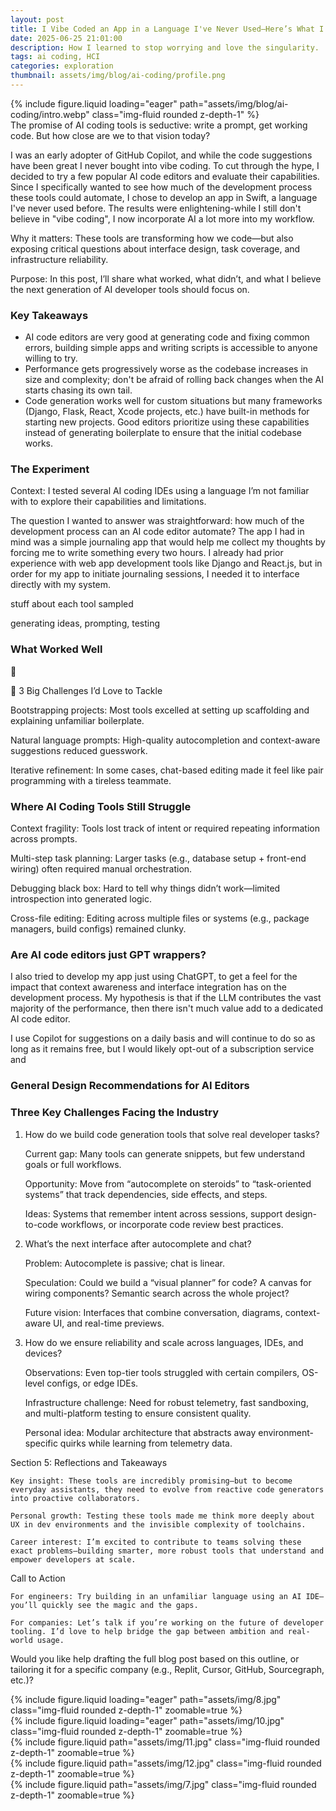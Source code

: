 ```yaml
---
layout: post
title: I Vibe Coded an App in a Language I've Never Used—Here’s What I Learned
date: 2025-06-25 21:01:00
description: How I learned to stop worrying and love the singularity.
tags: ai coding, HCI
categories: exploration
thumbnail: assets/img/blog/ai-coding/profile.png
---
```


<div class="row mt-3">
    <div class="col-sm mt-3 mt-md-0">
        {% include figure.liquid loading="eager" path="assets/img/blog/ai-coding/intro.webp" class="img-fluid rounded z-depth-1" %}
    </div>
</div>
<div class="caption">
    The promise of AI coding tools is seductive: write a prompt, get working code. But how close are we to that vision today?
</div>

I was an early adopter of GitHub Copilot, and while the code suggestions have been great I never bought into vibe coding. To cut through the hype, I decided to try a few popular AI code editors and evaluate their capabilities. Since I specifically wanted to see how much of the development process these tools could automate, I chose to develop an app in Swift, a language I've never used before. The results were enlightening-while I still don't believe in "vibe coding", I now incorporate AI a lot more into my workflow.

Why it matters: These tools are transforming how we code—but also exposing critical questions about interface design, task coverage, and infrastructure reliability.

Purpose: In this post, I’ll share what worked, what didn’t, and what I believe the next generation of AI developer tools should focus on.

### Key Takeaways

- AI code editors are very good at generating code and fixing common errors, building simple apps and writing scripts is accessible to anyone willing to try.
- Performance gets progressively worse as the codebase increases in size and complexity; don't be afraid of rolling back changes when the AI starts chasing its own tail.
- Code generation works well for custom situations but many frameworks (Django, Flask, React, Xcode projects, etc.) have built-in methods for starting new projects. Good editors prioritize using these capabilities instead of generating boilerplate to ensure that the initial codebase works.

### The Experiment
Context: I tested several AI coding IDEs using a language I’m not familiar with to explore their capabilities and limitations.

The question I wanted to answer was straightforward: how much of the development process can an AI code editor automate? The app I had in mind was a simple journaling app that would help me collect my thoughts by forcing me to write something every two hours. I already had prior experience with web app development tools like Django and React.js, but in order for my app to initiate journaling sessions, I needed it to interface directly with my system. 

stuff about each tool sampled

generating ideas, prompting, testing

### What Worked Well

🔨 

🧠 3 Big Challenges I’d Love to Tackle

Bootstrapping projects: Most tools excelled at setting up scaffolding and explaining unfamiliar boilerplate.

Natural language prompts: High-quality autocompletion and context-aware suggestions reduced guesswork.

Iterative refinement: In some cases, chat-based editing made it feel like pair programming with a tireless teammate.

### Where AI Coding Tools Still Struggle

Context fragility: Tools lost track of intent or required repeating information across prompts.

Multi-step task planning: Larger tasks (e.g., database setup + front-end wiring) often required manual orchestration.

Debugging black box: Hard to tell why things didn’t work—limited introspection into generated logic.

Cross-file editing: Editing across multiple files or systems (e.g., package managers, build configs) remained clunky.

### Are AI code editors just GPT wrappers?

I also tried to develop my app just using ChatGPT, to get a feel for the impact that context awareness and interface integration has on the development process. My hypothesis is that if the LLM contributes the vast majority of the performance, then there isn't much value add to a dedicated AI code editor. 

I use Copilot for suggestions on a daily basis and will continue to do so as long as it remains free, but I would likely opt-out of a subscription service and  

### General Design Recommendations for AI Editors

### Three Key Challenges Facing the Industry
1. How do we build code generation tools that solve real developer tasks?

    Current gap: Many tools can generate snippets, but few understand goals or full workflows.

    Opportunity: Move from “autocomplete on steroids” to “task-oriented systems” that track dependencies, side effects, and steps.

    Ideas: Systems that remember intent across sessions, support design-to-code workflows, or incorporate code review best practices.

2. What’s the next interface after autocomplete and chat?

    Problem: Autocomplete is passive; chat is linear.

    Speculation: Could we build a “visual planner” for code? A canvas for wiring components? Semantic search across the whole project?

    Future vision: Interfaces that combine conversation, diagrams, context-aware UI, and real-time previews.

3. How do we ensure reliability and scale across languages, IDEs, and devices?

    Observations: Even top-tier tools struggled with certain compilers, OS-level configs, or edge IDEs.

    Infrastructure challenge: Need for robust telemetry, fast sandboxing, and multi-platform testing to ensure consistent quality.

    Personal idea: Modular architecture that abstracts away environment-specific quirks while learning from telemetry data.

Section 5: Reflections and Takeaways

    Key insight: These tools are incredibly promising—but to become everyday assistants, they need to evolve from reactive code generators into proactive collaborators.

    Personal growth: Testing these tools made me think more deeply about UX in dev environments and the invisible complexity of toolchains.

    Career interest: I’m excited to contribute to teams solving these exact problems—building smarter, more robust tools that understand and empower developers at scale.

Call to Action

    For engineers: Try building in an unfamiliar language using an AI IDE—you’ll quickly see the magic and the gaps.

    For companies: Let’s talk if you’re working on the future of developer tooling. I’d love to help bridge the gap between ambition and real-world usage.

Would you like help drafting the full blog post based on this outline, or tailoring it for a specific company (e.g., Replit, Cursor, GitHub, Sourcegraph, etc.)?


<div class="row mt-3">
    <div class="col-sm mt-3 mt-md-0">
        {% include figure.liquid loading="eager" path="assets/img/8.jpg" class="img-fluid rounded z-depth-1" zoomable=true %}
    </div>
    <div class="col-sm mt-3 mt-md-0">
        {% include figure.liquid loading="eager" path="assets/img/10.jpg" class="img-fluid rounded z-depth-1" zoomable=true %}
    </div>
</div>


<div class="row mt-3">
    <div class="col-sm mt-3 mt-md-0">
        {% include figure.liquid path="assets/img/11.jpg" class="img-fluid rounded z-depth-1" zoomable=true %}
    </div>
    <div class="col-sm mt-3 mt-md-0">
        {% include figure.liquid path="assets/img/12.jpg" class="img-fluid rounded z-depth-1" zoomable=true %}
    </div>
    <div class="col-sm mt-3 mt-md-0">
        {% include figure.liquid path="assets/img/7.jpg" class="img-fluid rounded z-depth-1" zoomable=true %}
    </div>
</div>
